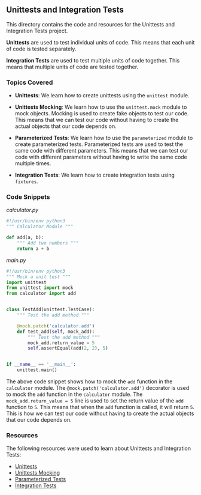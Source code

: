 ## Unittests and Integration Tests

This directory contains the code and resources for the Unittests and Integration Tests project.

**Unittests** are used to test individual units of code. This means that each unit of code is tested separately.

**Integration Tests** are used to test multiple units of code together. This means that multiple units of code are tested together.

### Topics Covered

- **Unittests**: We learn how to create unittests using the `unittest` module.

- **Unittests Mocking**: We learn how to use the `unittest.mock` module to mock objects.
Mocking is used to create fake objects to test our code.
This means that we can test our code without having to create the actual objects that our code depends on.

- **Parameterized Tests**: We learn how to use the `parameterized` module to create parameterized tests.
Parameterized tests are used to test the same code with different parameters.
This means that we can test our code with different parameters without having to write the same code multiple times.

- **Integration Tests**: We learn how to create integration tests using `fixtures`.

### Code Snippets
*calculator.py*
```python
#!/usr/bin/env python3
""" Calculator Module """

def add(a, b):
    """ Add two numbers """
    return a + b
```

*main.py*
```python
#!/usr/bin/env python3
""" Mock a unit test """
import unittest
from unittest import mock
from calculator import add


class TestAdd(unittest.TestCase):
    """ Test the add method """

    @mock.patch('calculator.add')
    def test_add(self, mock_add):
        """ Test the add method """
        mock_add.return_value = 5
        self.assertEqual(add(2, 2), 5)


if __name__ == '__main__':
    unittest.main()
```
The above code snippet shows how to mock the `add` function in the `calculator` module.
The `@mock.patch('calculator.add')` decorator is used to mock the `add` function in the `calculator` module.
The `mock_add.return_value = 5` line is used to set the return value of the `add` function to `5`.
This means that when the `add` function is called, it will return `5`.
This is how we can test our code without having to create the actual objects that our code depends on.

### Resources

The following resources were used to learn about Unittests and Integration Tests:

- [Unittests](https://docs.python.org/3/library/unittest.html)
- [Unittests Mocking](https://docs.python.org/3/library/unittest.mock.html)
- [Parameterized Tests](https://pypi.org/project/parameterized/)
- [Integration Tests](https://docs.pytest.org/en/latest/fixture.html)